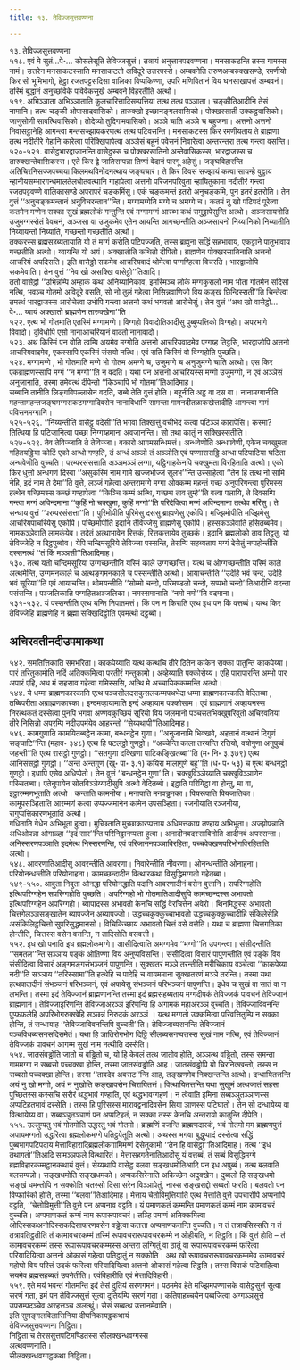 ```yaml
---
title: १३. तेविज्जसुत्तवण्णना

---
```

१३. तेविज्जसुत्तवण्णना  
५१८. एवं मे सुतं…पे॰… कोसलेसूति तेविज्जसुत्तं। तत्रायं अनुत्तानपदवण्णना। मनसाकटन्ति तस्स गामस्स नामं। उत्तरेन मनसाकटस्साति मनसाकटतो अविदूरे उत्तरपस्से। अम्बवनेति तरुणअम्बरुक्खसण्डे, रमणीयो किर सो भूमिभागो, हेट्ठा रजतपट्टसदिसा वालिका विप्पकिण्णा, उपरि मणिवितानं विय घनसाखापत्तं अम्बवनं। तस्मिं बुद्धानं अनुच्छविके पविवेकसुखे अम्बवने विहरतीति अत्थो।  
५१९. अभिञ्ञाता अभिञ्ञाताति कुलचारित्तादिसम्पत्तिया तत्थ तत्थ पञ्ञाता। चङ्कीतिआदीनि तेसं नामानि। तत्थ चङ्की ओपासादवासिको। तारुक्खो इच्छानङ्गलवासिको। पोक्खरसाती उक्कट्ठवासिको। जाणुसोणी सावत्थिवासिको। तोदेय्यो तुदिगामवासिको। अञ्ञे चाति अञ्ञे च बहुजना। अत्तनो अत्तनो निवासट्ठानेहि आगन्त्वा मन्तसज्झायकरणत्थं तत्थ पटिवसन्ति। मनसाकटस्स किर रमणीयताय ते ब्राह्मणा तत्थ नदीतीरे गेहानि कारेत्वा परिक्खिपापेत्वा अञ्ञेसं बहूनं पवेसनं निवारेत्वा अन्तरन्तरा तत्थ गन्त्वा वसन्ति।  
५२०-५२१. वासेट्ठभारद्वाजानन्ति वासेट्ठस्स च पोक्खरसातिनो अन्तेवासिकस्स, भारद्वाजस्स च तारुक्खन्तेवासिकस्स। एते किर द्वे जातिसम्पन्ना तिण्णं वेदानं पारगू अहेसुं। जङ्घविहारन्ति अतिचिरनिसज्जपच्चया किलमथविनोदनत्थाय जङ्घचारं। ते किर दिवसं सज्झायं कत्वा सायन्हे वुट्ठाय न्हानीयसम्भारगन्धमालतेलधोतवत्थानि गाहापेत्वा अत्तनो परिजनपरिवुता न्हायितुकामा नदीतीरं गन्त्वा रजतपट्टवण्णे वालिकासण्डे अपरापरं चङ्कमिंसु। एकं चङ्कमन्तं इतरो अनुचङ्कमि, पुन इतरं इतरोति। तेन वुत्तं ‘‘अनुचङ्कमन्तानं अनुविचरन्तान’’न्ति। मग्गामग्गेति मग्गे च अमग्गे च। कतमं नु खो पटिपदं पूरेत्वा कतमेन मग्गेन सक्का सुखं ब्रह्मलोकं गन्तुन्ति एवं मग्गामग्गं आरब्भ कथं समुट्ठापेसुन्ति अत्थो। अञ्जसायनोति उजुमग्गस्सेतं वेवचनं, अञ्जसा वा उजुकमेव एतेन आयन्ति आगच्छन्तीति अञ्जसायनो निय्यानिको निय्यातीति निय्यायन्तो निय्याति, गच्छन्तो गच्छतीति अत्थो।  
तक्करस्स ब्रह्मसहब्यतायाति यो तं मग्गं करोति पटिपज्जति, तस्स ब्रह्मुना सद्धिं सहभावाय, एकट्ठाने पातुभावाय गच्छतीति अत्थो। य्वायन्ति यो अयं। अक्खातोति कथितो दीपितो। ब्राह्मणेन पोक्खरसातिनाति अत्तनो आचरियं अपदिसति। इति वासेट्ठो सकमेव आचरियवादं थोमेत्वा पग्गण्हित्वा विचरति। भारद्वाजोपि सकमेवाति। तेन वुत्तं ‘‘नेव खो असक्खि वासेट्ठो’’तिआदि।  
ततो वासेट्ठो ‘‘उभिन्नम्पि अम्हाकं कथा अनिय्यानिकाव, इमस्मिञ्च लोके मग्गकुसलो नाम भोता गोतमेन सदिसो नत्थि, भवञ्च गोतमो अविदूरे वसति, सो नो तुलं गहेत्वा निसिन्नवाणिजो विय कङ्खं छिन्दिस्सती’’ति चिन्तेत्वा तमत्थं भारद्वाजस्स आरोचेत्वा उभोपि गन्त्वा अत्तनो कथं भगवतो आरोचेसुं। तेन वुत्तं ‘‘अथ खो वासेट्ठो…पे॰… य्वायं अक्खातो ब्राह्मणेन तारुक्खेना’’ति।  
५२२. एत्थ भो गोतमाति एतस्मिं मग्गामग्गे। विग्गहो विवादोतिआदीसु पुब्बुप्पत्तिको विग्गहो। अपरभागे विवादो। दुविधोपि एसो नानाआचरियानं वादतो नानावादो।  
५२३. अथ किस्मिं पन वोति त्वम्पि अयमेव मग्गोति अत्तनो आचरियवादमेव पग्गय्ह तिट्ठसि, भारद्वाजोपि अत्तनो आचरियवादमेव, एकस्सापि एकस्मिं संसयो नत्थि। एवं सति किस्मिं वो विग्गहोति पुच्छति।  
५२४. मग्गामग्गे , भो गोतमाति मग्गे भो गोतम अमग्गे च, उजुमग्गे च अनुजुमग्गे चाति अत्थो। एस किर एकब्राह्मणस्सापि मग्गं ‘‘न मग्गो’’ति न वदति। यथा पन अत्तनो आचरियस्स मग्गो उजुमग्गो, न एवं अञ्ञेसं अनुजानाति, तस्मा तमेवत्थं दीपेन्तो ‘‘किञ्चापि भो गोतमा’’तिआदिमाह।  
सब्बानि तानीति लिङ्गविपल्लासेन वदति, सब्बे तेति वुत्तं होति। बहूनीति अट्ठ वा दस वा। नानामग्गानीति महन्तामहन्तजङ्घमग्गसकटमग्गादिवसेन नानाविधानि सामन्ता गामनदीतळाकखेत्तादीहि आगन्त्वा गामं पविसनमग्गानि।  
५२५-५२६. ‘‘निय्यन्तीति वासेट्ठ वदेसी’’ति भगवा तिक्खत्तुं वचीभेदं कत्वा पटिञ्ञं कारापेसि। कस्मा? तित्थिया हि पटिजानित्वा पच्छा निग्गय्हमाना अवजानन्ति। सो तथा कातुं न सक्खिस्सतीति।  
५२७-५२९. तेव तेविज्जाति ते तेविज्जा। वकारो आगमसन्धिमत्तं। अन्धवेणीति अन्धपवेणी, एकेन चक्खुमता गहितयट्ठिया कोटिं एको अन्धो गण्हति, तं अन्धं अञ्ञो तं अञ्ञोति एवं पण्णाससट्ठि अन्धा पटिपाटिया घटिता अन्धवेणीति वुच्चति। परम्परसंसत्ताति अञ्ञमञ्ञं लग्गा, यट्ठिगाहकेनपि चक्खुमता विरहिताति अत्थो। एको किर धुत्तो अन्धगणं दिस्वा ‘‘असुकस्मिं नाम गामे खज्जभोज्जं सुलभ’’न्ति उस्साहेत्वा ‘‘तेन हि तत्थ नो सामि नेहि, इदं नाम ते देमा’’ति वुत्ते, लञ्जं गहेत्वा अन्तरामग्गे मग्गा ओक्कम्म महन्तं गच्छं अनुपरिगन्त्वा पुरिमस्स हत्थेन पच्छिमस्स कच्छं गण्हापेत्वा ‘‘किञ्चि कम्मं अत्थि, गच्छथ ताव तुम्हे’’ति वत्वा पलायि, ते दिवसम्पि गन्त्वा मग्गं अविन्दमाना ‘‘कुहिं नो चक्खुमा, कुहिं मग्गो’’ति परिदेवित्वा मग्गं अविन्दमाना तत्थेव मरिंसु। ते सन्धाय वुत्तं ‘‘परम्परसंसत्ता’’ति। पुरिमोपीति पुरिमेसु दससु ब्राह्मणेसु एकोपि। मज्झिमोपीति मज्झिमेसु आचरियपाचरियेसु एकोपि। पच्छिमोपीति इदानि तेविज्जेसु ब्राह्मणेसु एकोपि। हस्सकञ्ञेवाति हसितब्बमेव। नामकञ्ञेवाति लामकंयेव। तदेतं अत्थाभावेन रित्तकं, रित्तकत्तायेव तुच्छकं। इदानि ब्रह्मलोको ताव तिट्ठतु, यो तेविज्जेहि न दिट्ठपुब्बोव। येपि चन्दिमसूरिये तेविज्जा पस्सन्ति, तेसम्पि सहब्यताय मग्गं देसेतुं नप्पहोन्तीति दस्सनत्थं ‘‘तं किं मञ्ञसी’’तिआदिमाह।  
५३०. तत्थ यतो चन्दिमसूरिया उग्गच्छन्तीति यस्मिं काले उग्गच्छन्ति। यत्थ च ओग्गच्छन्तीति यस्मिं काले अत्थमेन्ति, उग्गमनकाले च अत्थङ्गमनकाले च पस्सन्तीति अत्थो। आयाचन्तीति ‘‘उदेहि भवं चन्द, उदेहि भवं सूरिया’’ति एवं आयाचन्ति। थोमयन्तीति ‘‘सोम्मो चन्दो, परिमण्डलो चन्दो, सप्पभो चन्दो’’तिआदीनि वदन्ता पसंसन्ति। पञ्जलिकाति पग्गहितअञ्जलिका। नमस्समानाति ‘‘नमो नमो’’ति वदमाना।  
५३१-५३२. यं पस्सन्तीति एत्थ यन्ति निपातमत्तं। किं पन न किराति एत्थ इध पन किं वत्तब्बं। यत्थ किर तेविज्जेहि ब्राह्मणेहि न ब्रह्मा सक्खिदिट्ठोति एवमत्थो दट्ठब्बो।  


## अचिरवतीनदीउपमाकथा

५४२. समतित्तिकाति समभरिता। काकपेय्याति यत्थ कत्थचि तीरे ठितेन काकेन सक्का पातुन्ति काकपेय्या। पारं तरितुकामोति नदिं अतिक्कमित्वा परतीरं गन्तुकामो। अव्हेय्याति पक्कोसेय्य। एहि पारापारन्ति अम्भो पार अपारं एहि, अथ मं सहसाव गहेत्वा गमिस्ससि, अत्थि मे अच्चायिककम्मन्ति अत्थो।  
५४४. ये धम्मा ब्राह्मणकारकाति एत्थ पञ्चसीलदसकुसलकम्मपथभेदा धम्मा ब्राह्मणकारकाति वेदितब्बा , तब्बिपरीता अब्राह्मणकारका। इन्दमव्हायामाति इन्दं अव्हायाम पक्कोसाम। एवं ब्राह्मणानं अव्हायनस्स निरत्थकतं दस्सेत्वा पुनपि भगवा अण्णवकुच्छियं सूरियो विय जलमानो पञ्चसतभिक्खुपरिवुतो अचिरवतिया तीरे निसिन्नो अपरम्पि नदीउपमंयेव आहरन्तो ‘‘सेय्यथापी’’तिआदिमाह।  
५४६. कामगुणाति कामयितब्बट्ठेन कामा, बन्धनट्ठेन गुणा। ‘‘अनुजानामि भिक्खवे, अहतानं वत्थानं दिगुणं सङ्घाटि’’न्ति (महाव॰ ३४८) एत्थ हि पटलट्ठो गुणट्ठो। ‘‘अच्चेन्ति काला तरयन्ति रत्तियो, वयोगुणा अनुपुब्बं जहन्ती’’ति एत्थ रासट्ठो गुणट्ठो। ‘‘सतगुणा दक्खिणा पाटिकङ्खितब्बा’’ति (म॰ नि॰ ३.३७९) एत्थ आनिसंसट्ठो गुणट्ठो। ‘‘अन्तं अन्तगुणं (खु॰ पा॰ ३.१) कयिरा मालागुणे बहू’’ति (ध॰ प॰ ५३) च एत्थ बन्धनट्ठो गुणट्ठो। इधापि एसेव अधिप्पेतो। तेन वुत्तं ‘‘बन्धनट्ठेन गुणा’’ति। चक्खुविञ्ञेय्याति चक्खुविञ्ञाणेन पस्सितब्बा। एतेनुपायेन सोतविञ्ञेय्यादीसुपि अत्थो वेदितब्बो। इट्ठाति परियिट्ठा वा होन्तु, मा वा, इट्ठारम्मणभूताति अत्थो। कन्ताति कामनीया। मनापाति मनवड्ढनका। पियरूपाति पियजातिका। कामूपसञ्हिताति आरम्मणं कत्वा उप्पज्जमानेन कामेन उपसञ्हिता। रजनीयाति रञ्जनीया, रागुप्पत्तिकारणभूताति अत्थो।  
गधिताति गेधेन अभिभूता हुत्वा। मुच्छिताति मुच्छाकारप्पत्ताय अधिमत्तकाय तण्हाय अभिभूता। अज्झोपन्नाति अधिओपन्ना ओगाळ्हा ‘‘इदं सार’’न्ति परिनिट्ठानप्पत्ता हुत्वा। अनादीनवदस्साविनोति आदीनवं अपस्सन्ता। अनिस्सरणपञ्ञाति इदमेत्थ निस्सरणन्ति, एवं परिजाननपञ्ञाविरहिता, पच्चवेक्खणपरिभोगविरहिताति अत्थो।  
५४८. आवरणातिआदीसु आवरन्तीति आवरणा। निवारेन्तीति नीवरणा। ओनन्धन्तीति ओनाहना। परियोनन्धन्तीति परियोनाहना। कामच्छन्दादीनं वित्थारकथा विसुद्धिमग्गतो गहेतब्बा।  
५४९-५५०. आवुता निवुता ओनद्धा परियोनद्धाति पदानि आवरणादीनं वसेन वुत्तानि। सपरिग्गहोति इत्थिपरिग्गहेन सपरिग्गहोति पुच्छति। अपरिग्गहो भो गोतमातिआदीसुपि कामच्छन्दस्स अभावतो इत्थिपरिग्गहेन अपरिग्गहो। ब्यापादस्स अभावतो केनचि सद्धिं वेरचित्तेन अवेरो। थिनमिद्धस्स अभावतो चित्तगेलञ्ञसङ्खातेन ब्यापज्जेन अब्यापज्जो। उद्धच्चकुक्कुच्चाभावतो उद्धच्चकुक्कुच्चादीहि संकिलेसेहि असंकिलिट्ठचित्तो सुपरिसुद्धमानसो। विचिकिच्छाय अभावतो चित्तं वसे वत्तेति। यथा च ब्राह्मणा चित्तगतिका होन्तीति, चित्तस्स वसेन वत्तन्ति, न तादिसोति वसवत्ती।  
५५२. इध खो पनाति इध ब्रह्मलोकमग्गे। आसीदित्वाति अमग्गमेव ‘‘मग्गो’’ति उपगन्त्वा। संसीदन्तीति ‘‘समतल’’न्ति सञ्ञाय पङ्कं ओतिण्णा विय अनुप्पविसन्ति। संसीदित्वा विसारं पापुणन्तीति एवं पङ्के विय संसीदित्वा विसारं अङ्गमङ्गसंभञ्जनं पापुणन्ति। सुक्खतरं मञ्ञे तरन्तीति मरीचिकाय वञ्चेत्वा ‘‘काकपेय्या नदी’’ति सञ्ञाय ‘‘तरिस्सामा’’ति हत्थेहि च पादेहि च वायममाना सुक्खतरणं मञ्ञे तरन्ति। तस्मा यथा हत्थपादादीनं संभञ्जनं परिभञ्जनं, एवं अपायेसु संभञ्जनं परिभञ्जनं पापुणन्ति। इधेव च सुखं वा सातं वा न लभन्ति। तस्मा इदं तेविज्जानं ब्राह्मणानन्ति तस्मा इदं ब्रह्मसहब्यताय मग्गदीपकं तेविज्जकं पावचनं तेविज्जानं ब्राह्मणानं। तेविज्जाइरिणन्ति तेविज्जाअरञ्ञं इरिणन्ति हि अगामकं महाअरञ्ञं वुच्चति। तेविज्जाविवनन्ति पुप्फफलेहि अपरिभोगरुक्खेहि सञ्छन्नं निरुदकं अरञ्ञं । यत्थ मग्गतो उक्कमित्वा परिवत्तितुम्पि न सक्का होन्ति, तं सन्धायाह ‘‘तेविज्जाविवनन्तिपि वुच्चती’’ति। तेविज्जाब्यसनन्ति तेविज्जानं पञ्चविधब्यसनसदिसमेतं। यथा हि ञातिरोगभोग दिट्ठि सीलब्यसनप्पत्तस्स सुखं नाम नत्थि, एवं तेविज्जानं तेविज्जकं पावचनं आगम्म सुखं नाम नत्थीति दस्सेति।  
५५४. जातसंवड्ढोति जातो च वड्ढितो च, यो हि केवलं तत्थ जातोव होति, अञ्ञत्थ वड्ढितो, तस्स समन्ता गाममग्गा न सब्बसो पच्चक्खा होन्ति, तस्मा जातसंवड्ढोति आह। जातसंवड्ढोपि यो चिरनिक्खन्तो, तस्स न सब्बसो पच्चक्खा होन्ति। तस्मा ‘‘तावदेव अवसट’’न्ति आह, तङ्खणमेव निक्खन्तन्ति अत्थो। दन्धायितत्तन्ति अयं नु खो मग्गो, अयं न नुखोति कङ्खावसेन चिरायितत्तं। वित्थायितत्तन्ति यथा सुखुमं अत्थजातं सहसा पुच्छितस्स कस्सचि सरीरं थद्धभावं गण्हाति, एवं थद्धभावग्गहणं। न त्वेवाति इमिना सब्बञ्ञुतञ्ञाणस्स अप्पटिहतभावं दस्सेति। तस्स हि पुरिसस्स मारावट्टनादिवसेन सिया ञाणस्स पटिघातो। तेन सो दन्धायेय्य वा वित्थायेय्य वा। सब्बञ्ञुतञ्ञाणं पन अप्पटिहतं, न सक्का तस्स केनचि अन्तरायो कातुन्ति दीपेति।  
५५५. उल्लुम्पतु भवं गोतमोति उद्धरतु भवं गोतमो। ब्राह्मणिं पजन्ति ब्राह्मणदारकं, भवं गोतमो मम ब्राह्मणपुत्तं अपायमग्गतो उद्धरित्वा ब्रह्मलोकमग्गे पतिट्ठपेतूति अत्थो। अथस्स भगवा बुद्धुप्पादं दस्सेत्वा सद्धिं पुब्बभागपटिपदाय मेत्ताविहारादिब्रह्मलोकगामिमग्गं देसेतुकामो ‘‘तेन हि वासेट्ठा’’तिआदिमाह। तत्थ ‘‘इध तथागतो’’तिआदि सामञ्ञफले वित्थारितं। मेत्तासहगतेनातिआदीसु यं वत्तब्बं, तं सब्बं विसुद्धिमग्गे ब्रह्मविहारकम्मट्ठानकथायं वुत्तं। सेय्यथापि वासेट्ठ बलवा सङ्खधमोतिआदि पन इध अपुब्बं। तत्थ बलवाति बलसम्पन्नो। सङ्खधमोति सङ्खधमको। अप्पकसिरेनाति अकिच्छेन अदुक्खेन। दुब्बलो हि सङ्खधमो सङ्खं धमन्तोपि न सक्कोति चतस्सो दिसा सरेन विञ्ञापेतुं, नास्स सङ्खसद्दो सब्बतो फरति। बलवतो पन विप्फारिको होति, तस्मा ‘‘बलवा’’तिआदिमाह। मेत्ताय चेतोविमुत्तियाति एत्थ मेत्ताति वुत्ते उपचारोपि अप्पनापि वट्टति, ‘‘चेत्तोविमुत्ती’’ति वुत्ते पन अप्पनाव वट्टति। यं पमाणकतं कम्मन्ति पमाणकतं कम्मं नाम कामावचरं वुच्चति। अप्पमाणकतं कम्मं नाम रूपारूपावचरं। तञ्हि पमाणं अतिक्कमित्वा ओदिस्सकअनोदिस्सकदिसाफरणवसेन वड्ढेत्वा कतत्ता अप्पमाणकतन्ति वुच्चति। न तं तत्रावसिस्सति न तं तत्रावतिट्ठतीति तं कामावचरकम्मं तस्मिं रूपावचरारूपावचरकम्मे न ओहीयति, न तिट्ठति। किं वुत्तं होति – तं कामावचरकम्मं तस्स रूपारूपावचरकम्मस्स अन्तरा लग्गितुं वा ठातुं वा रूपारूपावचरकम्मं फरित्वा परियादियित्वा अत्तनो ओकासं गहेत्वा पतिट्ठातुं न सक्कोति। अथ खो रूपावचरारूपावचरकम्ममेव कामावचरं महोघो विय परित्तं उदकं फरित्वा परियादियित्वा अत्तनो ओकासं गहेत्वा तिट्ठति। तस्स विपाकं पटिबाहित्वा सयमेव ब्रह्मसहब्यतं उपनेतीति। एवंविहारीति एवं मेत्तादिविहारी।  
५५९. एते मयं भवन्तं गोतमन्ति इदं तेसं दुतियं सरणगमनं। पठममेव हेते मज्झिमपण्णासके वासेट्ठसुत्तं सुत्वा सरणं गता, इमं पन तेविज्जसुत्तं सुत्वा दुतियम्पि सरणं गता। कतिपाहच्चयेन पब्बजित्वा अग्गञ्ञसुत्ते उपसम्पदञ्चेव अरहत्तञ्च अलत्थुं। सेसं सब्बत्थ उत्तानमेवाति।  
इति सुमङ्गलविलासिनिया दीघनिकायट्ठकथायं  
तेविज्जसुत्तवण्णना निट्ठिता।  
निट्ठिता च तेरससुत्तपटिमण्डितस्स सीलक्खन्धवग्गस्स  
अत्थवण्णनाति।  
सीलक्खन्धवग्गट्ठकथा निट्ठिता।  